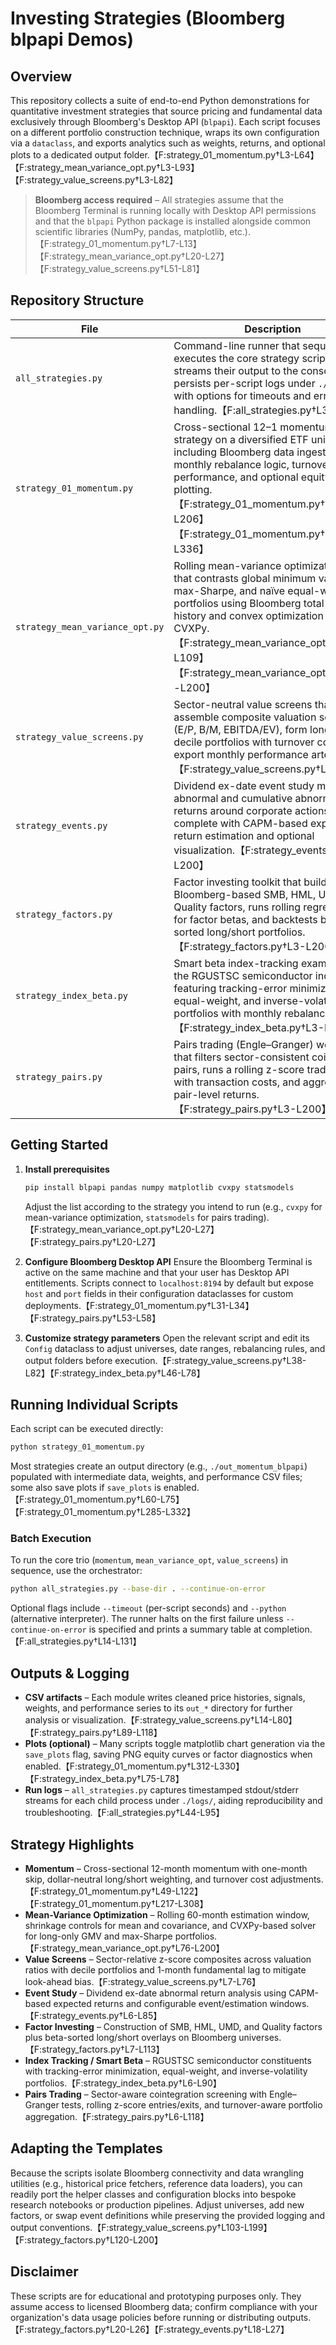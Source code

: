 # Investing Strategies (Bloomberg blpapi Demos)

## Overview
This repository collects a suite of end-to-end Python demonstrations for quantitative investment strategies that source pricing and fundamental data exclusively through Bloomberg's Desktop API (`blpapi`). Each script focuses on a different portfolio construction technique, wraps its own configuration via a `dataclass`, and exports analytics such as weights, returns, and optional plots to a dedicated output folder.【F:strategy_01_momentum.py†L3-L64】【F:strategy_mean_variance_opt.py†L3-L93】【F:strategy_value_screens.py†L3-L82】

> **Bloomberg access required** – All strategies assume that the Bloomberg Terminal is running locally with Desktop API permissions and that the `blpapi` Python package is installed alongside common scientific libraries (NumPy, pandas, matplotlib, etc.).【F:strategy_01_momentum.py†L7-L13】【F:strategy_mean_variance_opt.py†L20-L27】【F:strategy_value_screens.py†L51-L81】

## Repository Structure

| File | Description |
| --- | --- |
| `all_strategies.py` | Command-line runner that sequentially executes the core strategy scripts, streams their output to the console, and persists per-script logs under `./logs/`, with options for timeouts and error handling.【F:all_strategies.py†L3-L131】 |
| `strategy_01_momentum.py` | Cross-sectional 12–1 momentum strategy on a diversified ETF universe, including Bloomberg data ingestion, monthly rebalance logic, turnover-aware performance, and optional equity curve plotting.【F:strategy_01_momentum.py†L3-L206】【F:strategy_01_momentum.py†L254-L336】 |
| `strategy_mean_variance_opt.py` | Rolling mean-variance optimization demo that contrasts global minimum variance, max-Sharpe, and naïve equal-weight portfolios using Bloomberg total-return history and convex optimization via CVXPy.【F:strategy_mean_variance_opt.py†L3-L109】【F:strategy_mean_variance_opt.py†L156-L200】 |
| `strategy_value_screens.py` | Sector-neutral value screens that assemble composite valuation scores (E/P, B/M, EBITDA/EV), form long-short decile portfolios with turnover costs, and export monthly performance artefacts.【F:strategy_value_screens.py†L3-L199】 |
| `strategy_events.py` | Dividend ex-date event study measuring abnormal and cumulative abnormal returns around corporate actions, complete with CAPM-based expected return estimation and optional visualization.【F:strategy_events.py†L3-L200】 |
| `strategy_factors.py` | Factor investing toolkit that builds Bloomberg-based SMB, HML, UMD, and Quality factors, runs rolling regressions for factor betas, and backtests beta-sorted long/short portfolios.【F:strategy_factors.py†L3-L200】 |
| `strategy_index_beta.py` | Smart beta index-tracking example for the RGUSTSC semiconductor index, featuring tracking-error minimization, equal-weight, and inverse-volatility portfolios with monthly rebalancing.【F:strategy_index_beta.py†L3-L200】 |
| `strategy_pairs.py` | Pairs trading (Engle–Granger) workflow that filters sector-consistent cointegrated pairs, runs a rolling z-score trading rule with transaction costs, and aggregates pair-level returns.【F:strategy_pairs.py†L3-L200】 |

## Getting Started
1. **Install prerequisites**
   ```bash
   pip install blpapi pandas numpy matplotlib cvxpy statsmodels
   ```
   Adjust the list according to the strategy you intend to run (e.g., `cvxpy` for mean-variance optimization, `statsmodels` for pairs trading).【F:strategy_mean_variance_opt.py†L20-L27】【F:strategy_pairs.py†L20-L27】

2. **Configure Bloomberg Desktop API**
   Ensure the Bloomberg Terminal is active on the same machine and that your user has Desktop API entitlements. Scripts connect to `localhost:8194` by default but expose `host` and `port` fields in their configuration dataclasses for custom deployments.【F:strategy_01_momentum.py†L31-L34】【F:strategy_pairs.py†L53-L58】

3. **Customize strategy parameters**
   Open the relevant script and edit its `Config` dataclass to adjust universes, date ranges, rebalancing rules, and output folders before execution.【F:strategy_value_screens.py†L38-L82】【F:strategy_index_beta.py†L46-L78】

## Running Individual Scripts
Each script can be executed directly:
```bash
python strategy_01_momentum.py
```
Most strategies create an output directory (e.g., `./out_momentum_blpapi`) populated with intermediate data, weights, and performance CSV files; some also save plots if `save_plots` is enabled.【F:strategy_01_momentum.py†L60-L75】【F:strategy_01_momentum.py†L285-L332】

### Batch Execution
To run the core trio (`momentum`, `mean_variance_opt`, `value_screens`) in sequence, use the orchestrator:
```bash
python all_strategies.py --base-dir . --continue-on-error
```
Optional flags include `--timeout` (per-script seconds) and `--python` (alternative interpreter). The runner halts on the first failure unless `--continue-on-error` is specified and prints a summary table at completion.【F:all_strategies.py†L14-L131】

## Outputs & Logging
- **CSV artifacts** – Each module writes cleaned price histories, signals, weights, and performance series to its `out_*` directory for further analysis or visualization.【F:strategy_value_screens.py†L14-L80】【F:strategy_pairs.py†L89-L118】
- **Plots (optional)** – Many scripts toggle matplotlib chart generation via the `save_plots` flag, saving PNG equity curves or factor diagnostics when enabled.【F:strategy_01_momentum.py†L312-L330】【F:strategy_index_beta.py†L75-L78】
- **Run logs** – `all_strategies.py` captures timestamped stdout/stderr streams for each child process under `./logs/`, aiding reproducibility and troubleshooting.【F:all_strategies.py†L44-L95】

## Strategy Highlights
- **Momentum** – Cross-sectional 12-month momentum with one-month skip, dollar-neutral long/short weighting, and turnover cost adjustments.【F:strategy_01_momentum.py†L49-L122】【F:strategy_01_momentum.py†L217-L308】
- **Mean-Variance Optimization** – Rolling 60-month estimation window, shrinkage controls for mean and covariance, and CVXPy-based solver for long-only GMV and max-Sharpe portfolios.【F:strategy_mean_variance_opt.py†L76-L200】
- **Value Screens** – Sector-relative z-score composites across valuation ratios with decile portfolios and 1-month fundamental lag to mitigate look-ahead bias.【F:strategy_value_screens.py†L7-L76】
- **Event Study** – Dividend ex-date abnormal return analysis using CAPM-based expected returns and configurable event/estimation windows.【F:strategy_events.py†L6-L85】
- **Factor Investing** – Construction of SMB, HML, UMD, and Quality factors plus beta-sorted long/short overlays on Bloomberg universes.【F:strategy_factors.py†L7-L113】
- **Index Tracking / Smart Beta** – RGUSTSC semiconductor constituents with tracking-error minimization, equal-weight, and inverse-volatility portfolios.【F:strategy_index_beta.py†L6-L90】
- **Pairs Trading** – Sector-aware cointegration screening with Engle–Granger tests, rolling z-score entries/exits, and turnover-aware portfolio aggregation.【F:strategy_pairs.py†L6-L118】

## Adapting the Templates
Because the scripts isolate Bloomberg connectivity and data wrangling utilities (e.g., historical price fetchers, reference data loaders), you can readily port the helper classes and configuration blocks into bespoke research notebooks or production pipelines. Adjust universes, add new factors, or swap event definitions while preserving the provided logging and output conventions.【F:strategy_value_screens.py†L103-L199】【F:strategy_factors.py†L120-L200】

## Disclaimer
These scripts are for educational and prototyping purposes only. They assume access to licensed Bloomberg data; confirm compliance with your organization's data usage policies before running or distributing outputs.【F:strategy_factors.py†L20-L26】【F:strategy_events.py†L18-L27】
